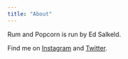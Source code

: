 ```yaml
---
title: "About"
---
```


Rum and Popcorn is run by Ed Salkeld. 

Find me on [Instagram](https://instagram.com/edsalkeld) and [Twitter](https://twitter.com/edsalkeld).
